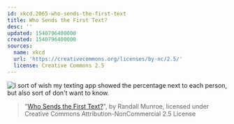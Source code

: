 ```yaml
---
id: xkcd.2065-who-sends-the-first-text
title: Who Sends the First Text?
desc: ''
updated: 1540796400000
created: 1540796400000
sources:
  name: xkcd
  url: 'https://creativecommons.org/licenses/by-nc/2.5/'
  license: Creative Commons 2.5
---
```

![I sort of wish my texting app showed the percentage next to each person, but also sort of don't want to know.](https://imgs.xkcd.com/comics/who_sends_the_first_text.png)
> "[Who Sends the First Text?](https://xkcd.com/2065/)", by Randall Munroe, licensed under Creative Commons Attribution-NonCommercial 2.5 License
